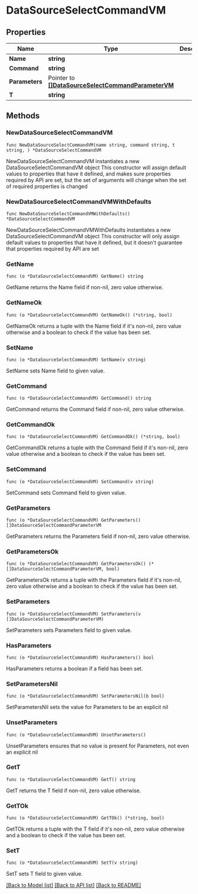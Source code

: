 # DataSourceSelectCommandVM

## Properties

Name | Type | Description | Notes
------------ | ------------- | ------------- | -------------
**Name** | **string** |  | 
**Command** | **string** |  | 
**Parameters** | Pointer to [**[]DataSourceSelectCommandParameterVM**](DataSourceSelectCommandParameterVM.md) |  | [optional] 
**T** | **string** |  | 

## Methods

### NewDataSourceSelectCommandVM

`func NewDataSourceSelectCommandVM(name string, command string, t string, ) *DataSourceSelectCommandVM`

NewDataSourceSelectCommandVM instantiates a new DataSourceSelectCommandVM object
This constructor will assign default values to properties that have it defined,
and makes sure properties required by API are set, but the set of arguments
will change when the set of required properties is changed

### NewDataSourceSelectCommandVMWithDefaults

`func NewDataSourceSelectCommandVMWithDefaults() *DataSourceSelectCommandVM`

NewDataSourceSelectCommandVMWithDefaults instantiates a new DataSourceSelectCommandVM object
This constructor will only assign default values to properties that have it defined,
but it doesn't guarantee that properties required by API are set

### GetName

`func (o *DataSourceSelectCommandVM) GetName() string`

GetName returns the Name field if non-nil, zero value otherwise.

### GetNameOk

`func (o *DataSourceSelectCommandVM) GetNameOk() (*string, bool)`

GetNameOk returns a tuple with the Name field if it's non-nil, zero value otherwise
and a boolean to check if the value has been set.

### SetName

`func (o *DataSourceSelectCommandVM) SetName(v string)`

SetName sets Name field to given value.


### GetCommand

`func (o *DataSourceSelectCommandVM) GetCommand() string`

GetCommand returns the Command field if non-nil, zero value otherwise.

### GetCommandOk

`func (o *DataSourceSelectCommandVM) GetCommandOk() (*string, bool)`

GetCommandOk returns a tuple with the Command field if it's non-nil, zero value otherwise
and a boolean to check if the value has been set.

### SetCommand

`func (o *DataSourceSelectCommandVM) SetCommand(v string)`

SetCommand sets Command field to given value.


### GetParameters

`func (o *DataSourceSelectCommandVM) GetParameters() []DataSourceSelectCommandParameterVM`

GetParameters returns the Parameters field if non-nil, zero value otherwise.

### GetParametersOk

`func (o *DataSourceSelectCommandVM) GetParametersOk() (*[]DataSourceSelectCommandParameterVM, bool)`

GetParametersOk returns a tuple with the Parameters field if it's non-nil, zero value otherwise
and a boolean to check if the value has been set.

### SetParameters

`func (o *DataSourceSelectCommandVM) SetParameters(v []DataSourceSelectCommandParameterVM)`

SetParameters sets Parameters field to given value.

### HasParameters

`func (o *DataSourceSelectCommandVM) HasParameters() bool`

HasParameters returns a boolean if a field has been set.

### SetParametersNil

`func (o *DataSourceSelectCommandVM) SetParametersNil(b bool)`

 SetParametersNil sets the value for Parameters to be an explicit nil

### UnsetParameters
`func (o *DataSourceSelectCommandVM) UnsetParameters()`

UnsetParameters ensures that no value is present for Parameters, not even an explicit nil
### GetT

`func (o *DataSourceSelectCommandVM) GetT() string`

GetT returns the T field if non-nil, zero value otherwise.

### GetTOk

`func (o *DataSourceSelectCommandVM) GetTOk() (*string, bool)`

GetTOk returns a tuple with the T field if it's non-nil, zero value otherwise
and a boolean to check if the value has been set.

### SetT

`func (o *DataSourceSelectCommandVM) SetT(v string)`

SetT sets T field to given value.



[[Back to Model list]](../README.md#documentation-for-models) [[Back to API list]](../README.md#documentation-for-api-endpoints) [[Back to README]](../README.md)


